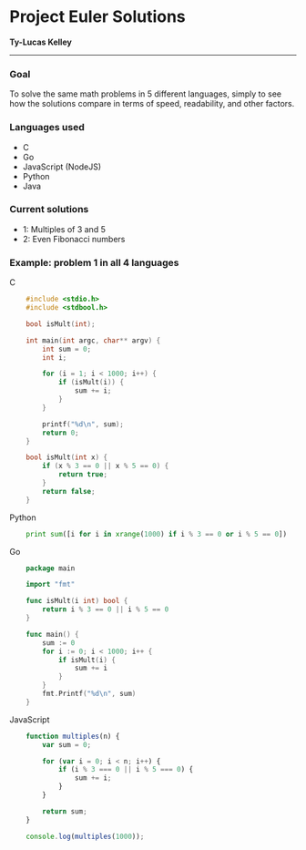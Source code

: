 # Project Euler Solutions

**Ty-Lucas Kelley**

---

### Goal

To solve the same math problems in 5 different languages, simply to see how the solutions compare in terms of speed, readability, and other factors.

### Languages used

* C
* Go
* JavaScript (NodeJS)
* Python
* Java

### Current solutions

* 1: Multiples of 3 and 5
* 2: Even Fibonacci numbers

### Example: problem 1 in all 4 languages

C

```c
    #include <stdio.h>
    #include <stdbool.h>

    bool isMult(int);

    int main(int argc, char** argv) {
        int sum = 0;
        int i;

        for (i = 1; i < 1000; i++) {
            if (isMult(i)) {
                sum += i;
            }
        }

        printf("%d\n", sum);
        return 0;
    }

    bool isMult(int x) {
        if (x % 3 == 0 || x % 5 == 0) {
            return true;
        }
        return false;
    }
```

Python

```python
    print sum([i for i in xrange(1000) if i % 3 == 0 or i % 5 == 0])
```

Go

```go
    package main

    import "fmt"

    func isMult(i int) bool {
        return i % 3 == 0 || i % 5 == 0
    }

    func main() {
        sum := 0
        for i := 0; i < 1000; i++ {
            if isMult(i) {
                sum += i
            }
        }
        fmt.Printf("%d\n", sum)
    }
```

JavaScript

```js
    function multiples(n) {
        var sum = 0;

        for (var i = 0; i < n; i++) {
            if (i % 3 === 0 || i % 5 === 0) {
                sum += i;
            }
        }

        return sum;
    }

    console.log(multiples(1000));
```
